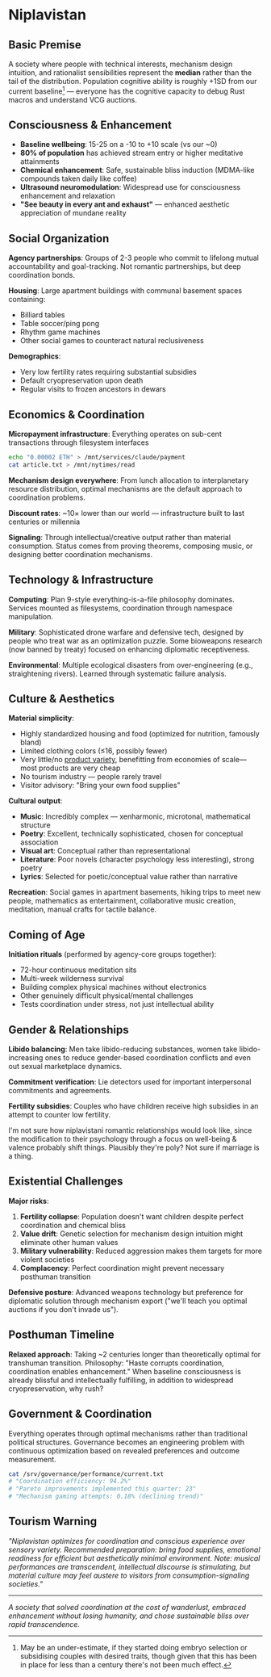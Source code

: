 # Niplavistan

## Basic Premise

A society where people with technical interests, mechanism design
intuition, and rationalist sensibilities represent the **median**
rather than the tail of the distribution. Population cognitive ability
is roughly +1SD from our current baseline[^1] — everyone has the cognitive
capacity to debug Rust macros and understand VCG auctions.

[^1]: May be an under-estimate, if they started doing embryo selection or subsidising couples with desired traits, though given that this has been in place for less than a century there's not been much effect.

## Consciousness & Enhancement

- **Baseline wellbeing**: 15-25 on a -10 to +10 scale (vs our ~0)
- **80% of population** has achieved stream entry or higher meditative attainments
- **Chemical enhancement**: Safe, sustainable bliss induction (MDMA-like compounds taken daily like coffee)
- **Ultrasound neuromodulation**: Widespread use for consciousness enhancement and relaxation
- **"See beauty in every ant and exhaust"** — enhanced aesthetic appreciation of mundane reality

## Social Organization

**Agency partnerships**: Groups of 2-3 people who commit to lifelong
mutual accountability and goal-tracking. Not romantic partnerships,
but deep coordination bonds.

**Housing**: Large apartment buildings with communal basement spaces containing:

- Billiard tables
- Table soccer/ping pong
- Rhythm game machines  
- Other social games to counteract natural reclusiveness

**Demographics**: 

- Very low fertility rates requiring substantial subsidies
- Default cryopreservation upon death
- Regular visits to frozen ancestors in dewars

## Economics & Coordination

**Micropayment infrastructure**: Everything operates on sub-cent
transactions through filesystem interfaces

```bash
echo "0.00002 ETH" > /mnt/services/claude/payment
cat article.txt > /mnt/nytimes/read
```

**Mechanism design everywhere**: From lunch allocation to interplanetary
resource distribution, optimal mechanisms are the default approach to
coordination problems.

**Discount rates**: ~10× lower than our world — infrastructure built
to last centuries or millennia

**Signaling**: Through intellectual/creative output rather than material
consumption. Status comes from proving theorems, composing music, or
designing better coordination mechanisms.

## Technology & Infrastructure  

**Computing**: Plan 9-style everything-is-a-file philosophy
dominates. Services mounted as filesystems, coordination through namespace
manipulation.

**Military**: Sophisticated drone warfare and defensive tech, designed by
people who treat war as an optimization puzzle. Some bioweapons research
(now banned by treaty) focused on enhancing diplomatic receptiveness.

**Environmental**: Multiple ecological disasters from over-engineering
(e.g., straightening rivers). Learned through systematic failure analysis.

## Culture & Aesthetics

**Material simplicity**: 

- Highly standardized housing and food (optimized for nutrition, famously bland)
- Limited clothing colors (≤16, possibly fewer)
- Very little/no [product variety](https://www.overcomingbias.com/p/what-cost-varietyhtml), benefitting from economies of scale—most products are very cheap
- No tourism industry — people rarely travel
- Visitor advisory: "Bring your own food supplies"

**Cultural output**:

- **Music**: Incredibly complex — xenharmonic, microtonal, mathematical structure
- **Poetry**: Excellent, technically sophisticated, chosen for conceptual association  
- **Visual art**: Conceptual rather than representational
- **Literature**: Poor novels (character psychology less interesting), strong poetry
- **Lyrics**: Selected for poetic/conceptual value rather than narrative

**Recreation**: Social games in apartment basements, hiking trips to meet
new people, mathematics as entertainment, collaborative music creation,
meditation, manual crafts for tactile balance.

## Coming of Age

**Initiation rituals** (performed by agency-core groups together):

- 72-hour continuous meditation sits
- Multi-week wilderness survival
- Building complex physical machines without electronics
- Other genuinely difficult physical/mental challenges
- Tests coordination under stress, not just intellectual ability

## Gender & Relationships

**Libido balancing**: Men take libido-reducing substances, women take
libido-increasing ones to reduce gender-based coordination conflicts
and even out sexual marketplace dynamics.

**Commitment verification**: Lie detectors used for important
interpersonal commitments and agreements.

**Fertility subsidies**: Couples who have children receive high subsidies
in an attempt to counter low fertility.

I'm not sure how niplavistani romantic relationships would look like,
since the modification to their psychology through a focus on well-being
& valence probably shift things. Plausibly they're poly? Not sure if
marriage is a thing.

## Existential Challenges

**Major risks**:

1. **Fertility collapse**: Population doesn't want children despite perfect coordination and chemical bliss
2. **Value drift**: Genetic selection for mechanism design intuition might eliminate other human values
3. **Military vulnerability**: Reduced aggression makes them targets for more violent societies  
4. **Complacency**: Perfect coordination might prevent necessary posthuman transition

**Defensive posture**: Advanced weapons technology but preference for
diplomatic solution through mechanism export ("we'll teach you optimal
auctions if you don't invade us").

## Posthuman Timeline

**Relaxed approach**: Taking ~2 centuries longer than theoretically
optimal for transhuman transition. Philosophy: "Haste corrupts
coordination, coordination enables enhancement." When baseline
consciousness is already blissful and intellectually fulfilling, in
addition to widespread cryopreservation, why rush?

## Government & Coordination

Everything operates through optimal mechanisms rather than traditional political structures. Governance becomes an engineering problem with continuous optimization based on revealed preferences and outcome measurement.

```bash
cat /srv/governance/performance/current.txt  
# "Coordination efficiency: 94.2%"
# "Pareto improvements implemented this quarter: 23"
# "Mechanism gaming attempts: 0.18% (declining trend)"
```

## Tourism Warning

*"Niplavistan optimizes for coordination and conscious experience over
sensory variety. Recommended preparation: bring food supplies, emotional
readiness for efficient but aesthetically minimal environment. Note:
musical performances are transcendent, intellectual discourse is
stimulating, but material culture may feel austere to visitors from
consumption-signaling societies."*

---

*A society that solved coordination at the cost of wanderlust, embraced
enhancement without losing humanity, and chose sustainable bliss over
rapid transcendence.*
